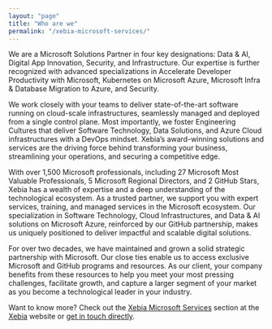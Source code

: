 ```yaml
---
layout: "page"
title: "Who are we"
permalink: "/xebia-microsoft-services/"
---
```


We are a Microsoft Solutions Partner in four key designations: Data & AI, Digital App Innovation, Security, and Infrastructure. Our expertise is further recognized with advanced specializations in Accelerate Developer Productivity with Microsoft, Kubernetes on Microsoft Azure, Microsoft Infra & Database Migration to Azure, and Security.

We work closely with your teams to deliver state-of-the-art software running on cloud-scale infrastructures, seamlessly managed and deployed from a single control plane. Most importantly, we foster Engineering Cultures that deliver Software Technology, Data Solutions, and Azure Cloud infrastructures with a DevOps mindset. Xebia’s award-winning solutions and services are the driving force behind transforming your business, streamlining your operations, and securing a competitive edge.

With over 1,500 Microsoft professionals, including 27 Microsoft Most Valuable Professionals, 5 Microsoft Regional Directors, and 2 GitHub Stars, Xebia has a wealth of expertise and a deep understanding of the technological ecosystem. As a trusted partner, we support you with expert services, training, and managed services in the Microsoft ecosystem. Our specialization in Software Technology, Cloud Infrastructures, and Data & AI solutions on Microsoft Azure, reinforced by our GitHub partnership, makes us uniquely positioned to deliver impactful and scalable digital solutions.

For over two decades, we have maintained and grown a solid strategic partnership with Microsoft. Our close ties enable us to access exclusive Microsoft and GitHub programs and resources. As our client, your company benefits from these resources to help you meet your most pressing challenges, facilitate growth, and capture a larger segment of your market as you become a technological leader in your industry.

Want to know more? Check out the [Xebia Microsoft Services](https://xebia.com/digital-transformation/microsoft-services/) section at the [Xebia](https://xebia.com) website or [get in touch directly](https://xebia.com/about-us/contact/).
